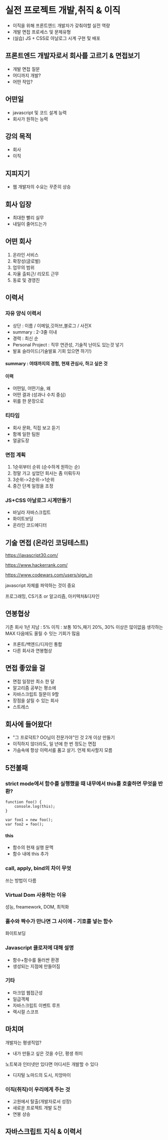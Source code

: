 # 실전 프로젝트 개발,취직 & 이직

- 이직을 위해 프론트엔드 개발자가 갖춰야할 실전 역량
- 개발 면접 프로세스 및 문제유형
- (실습) JS + CSS로 아날로그 시계 구현 및 배포

## 프론트엔드 개발자로서 회사를 고르기 & 면접보기

- 개발 면접 질문
- 어디까지 개발?
- 어떤 작업?

## 어떤일

- javascript 및 코드 설계 능력
- 회사가 원하는 능력

## 강의 목적

- 회사
- 이직

## 지피지기

- 웹 개발자의 수요는 꾸준히 상승

## 회사 입장

- 최대한 빨리 실무
- 내일이 줄어드는가

## 어떤 회사

1. 온라인 서비스
2. 확장성(글로벌)
3. 업무의 범위
4. 자율 출퇴근/ 리모트 근무
5. 동료 및 경영진

## 이력서

### 자유 양식 이력서

- 상단 : 이름 / 이메일,깃허브,블로그 / 사진X
- summary :  2-3줄 이내
- 경력 : 최신 순
- Personal Project : 직무 연관성, 기술적 난이도 있는것 넣기
- 발표 슬라이드(기술발표 기회 있으면 하기!)

#### summary : 여태까지의 경험, 현재 관심사, 하고 싶은 것
#### 이력

- 어떤일, 어떤기술, 왜
- 어떤 결과 (성과나 수치 중심)
- 위를 한 문장으로

### 티타임

- 회사 문화, 직접 보고 듣기
- 함께 일한 팀원
- 얼굴도장

### 면접 계획

1. 1순위부터 순위 (순수하게 원하는 순)
2. 정말 가고 싶었던 회사는 좀 미뤄두자
3. 3순위->2순위->1순위
4. 중간 단계 일정을 조정

### JS+CSS 아날로그 시계만들기

- 바닐라 자바스크립트
- 화이트보딩
- 온라인 코드에디터

## 기술 면접 (온라인 코딩테스트)

https://javascript30.com/

https://www.hackerrank.com/

https://www.codewars.com/users/sign_in

javascript 자체를 파악하는 것이 중요

프로그래밍, CS기초 or 알고리즘, 아키텍처&디자인

## 연봉협상

기존 회사 1년 지남 : 5%
이직 : 보통 10%,패기 20%, 30% 이상은 많이없음
생각하는 MAX
다음에도 올릴 수 잇는 기회가 많음

- 프론트/백엔드/디자인 통합
- 다른 회사과 연봉협상

## 면접 좋았을 걸

- 면접 일정만 최소 한 달
- 알고리즘 공부는 평소에
- 자바스크립트 질문이 9할
- 장점을 살릴 수 있는 회사
- 스트레스

## 회사에 들어왔다!

- "그 프로덕트? OO님이 전문가야"인 것 2개 이상 만들기
- 이직하지 않더라도, 일 년에 한 번 정도는 면접
- 가슴속에 항상 이력서를 품고 살기. 언제 퇴사할지 모름

## 5전불패

### strict mode에서 함수를 실행했을 때 내무에서 this를 호출하면 무엇을 반환?

    function foo() {
        console.log(this);
    }

    var foo1 = new foo();
    var foo2 = foo();

#### this

- 함수의 현재 실행 문맥
- 함수 내에 this 추가

### call, apply, bind의 차이 무엇

쓰는 방법이 다름

### Virtual Dom 사용하는 이유

성능, freamework, DOM, 최적화

### 홀수와 짝수가 만나면 그 사이에 - 기호를 넣는 함수

화이트보딩

### Javascript 클로저에 대해 설명

- 함수+함수를 둘러싼 환경
- 생성되는 지점에 만들어짐

### 기타

- 마크업 웹접근성
- 일급객체
- 자바스크립트 이벤트 루프
- 렉시컬 스코프

## 마치며

개발자는 평생직업?

- 내가 만들고 싶은 것을 수단, 평생 취미

노트북과 인터넷만 있다면 어디서든 개발할 수 있다

- 디지털 노마드의 도시, 치앙마이

### 이직(취직)이 우리에게 주는 것

- 고원에서 탈출(개발자로서 성장)
- 새로운 프로젝트 개발 도전
- 연봉 상승

## 자바스크립트 지식 & 이력서